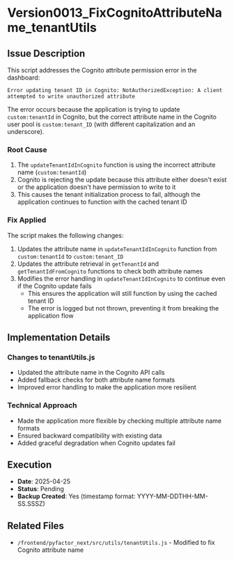 # Version0013_FixCognitoAttributeName_tenantUtils

## Issue Description
This script addresses the Cognito attribute permission error in the dashboard:

```
Error updating tenant ID in Cognito: NotAuthorizedException: A client attempted to write unauthorized attribute
```

The error occurs because the application is trying to update `custom:tenantId` in Cognito, but the correct attribute name in the Cognito user pool is `custom:tenant_ID` (with different capitalization and an underscore).

### Root Cause
1. The `updateTenantIdInCognito` function is using the incorrect attribute name (`custom:tenantId`)
2. Cognito is rejecting the update because this attribute either doesn't exist or the application doesn't have permission to write to it
3. This causes the tenant initialization process to fail, although the application continues to function with the cached tenant ID

### Fix Applied
The script makes the following changes:

1. Updates the attribute name in `updateTenantIdInCognito` function from `custom:tenantId` to `custom:tenant_ID`
2. Updates the attribute retrieval in `getTenantId` and `getTenantIdFromCognito` functions to check both attribute names
3. Modifies the error handling in `updateTenantIdInCognito` to continue even if the Cognito update fails
   - This ensures the application will still function by using the cached tenant ID
   - The error is logged but not thrown, preventing it from breaking the application flow

## Implementation Details

### Changes to tenantUtils.js
- Updated the attribute name in the Cognito API calls
- Added fallback checks for both attribute name formats
- Improved error handling to make the application more resilient

### Technical Approach
- Made the application more flexible by checking multiple attribute name formats
- Ensured backward compatibility with existing data
- Added graceful degradation when Cognito updates fail

## Execution
- **Date**: 2025-04-25
- **Status**: Pending
- **Backup Created**: Yes (timestamp format: YYYY-MM-DDTHH-MM-SS.SSSZ)

## Related Files
- `/frontend/pyfactor_next/src/utils/tenantUtils.js` - Modified to fix Cognito attribute name
